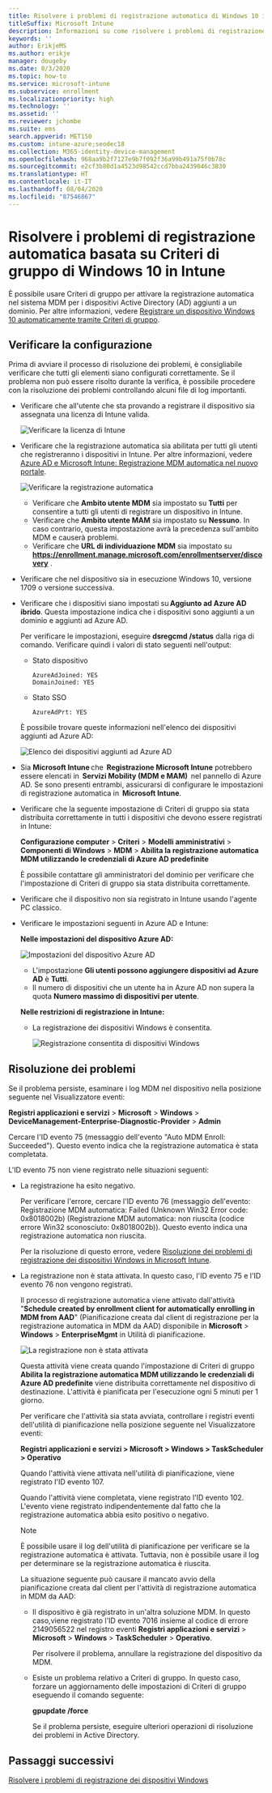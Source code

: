 ```yaml
---
title: Risolvere i problemi di registrazione automatica di Windows 10 in Intune
titleSuffix: Microsoft Intune
description: Informazioni su come risolvere i problemi di registrazione automatica.
keywords: ''
author: ErikjeMS
ms.author: erikje
manager: dougeby
ms.date: 8/3/2020
ms.topic: how-to
ms.service: microsoft-intune
ms.subservice: enrollment
ms.localizationpriority: high
ms.technology: ''
ms.assetid: ''
ms.reviewer: jchombe
ms.suite: ems
search.appverid: MET150
ms.custom: intune-azure;seodec18
ms.collection: M365-identity-device-management
ms.openlocfilehash: 968aa9b2f7127e9b7f092f36a99b491a75f0b78c
ms.sourcegitcommit: e2cf3b80d1a4523d98542ccd7bba2439046c3830
ms.translationtype: HT
ms.contentlocale: it-IT
ms.lasthandoff: 08/04/2020
ms.locfileid: "87546867"
---
```

# <a name="troubleshoot-windows-10-group-policy-based-auto-enrollment-in-intune"></a>Risolvere i problemi di registrazione automatica basata su Criteri di gruppo di Windows 10 in Intune

È possibile usare Criteri di gruppo per attivare la registrazione automatica nel sistema MDM per i dispositivi Active Directory (AD) aggiunti a un dominio. Per altre informazioni, vedere [Registrare un dispositivo Windows 10 automaticamente tramite Criteri di gruppo](https://docs.microsoft.com/windows/client-management/mdm/enroll-a-windows-10-device-automatically-using-group-policy).

## <a name="verify-the-configuration"></a>Verificare la configurazione

Prima di avviare il processo di risoluzione dei problemi, è consigliabile verificare che tutti gli elementi siano configurati correttamente. Se il problema non può essere risolto durante la verifica, è possibile procedere con la risoluzione dei problemi controllando alcuni file di log importanti.

- Verificare che all'utente che sta provando a registrare il dispositivo sia assegnata una licenza di Intune valida.

   ![Verificare la licenza di Intune](./media/troubleshoot-windows-auto-enrollment/intune-license.png)

- Verificare che la registrazione automatica sia abilitata per tutti gli utenti che registreranno i dispositivi in Intune. Per altre informazioni, vedere [Azure AD e Microsoft Intune: Registrazione MDM automatica nel nuovo portale](https://docs.microsoft.com/windows/client-management/mdm/azure-ad-and-microsoft-intune-automatic-mdm-enrollment-in-the-new-portal).

   ![Verificare la registrazione automatica](./media/troubleshoot-windows-auto-enrollment/verify-auto-enrollment.png)

   - Verificare che **Ambito utente MDM** sia impostato su **Tutti** per consentire a tutti gli utenti di registrare un dispositivo in Intune.
   - Verificare che **Ambito utente MAM** sia impostato su **Nessuno**. In caso contrario, questa impostazione avrà la precedenza sull'ambito MDM e causerà problemi.
   - Verificare che **URL di individuazione MDM** sia impostato su **https://enrollment.manage.microsoft.com/enrollmentserver/discovery** .

- Verificare che nel dispositivo sia in esecuzione Windows 10, versione 1709 o versione successiva.

- Verificare che i dispositivi siano impostati su **Aggiunto ad Azure AD ibrido**. Questa impostazione indica che i dispositivi sono aggiunti a un dominio e aggiunti ad Azure AD.

   Per verificare le impostazioni, eseguire **dsregcmd /status** dalla riga di comando. Verificare quindi i valori di stato seguenti nell'output:

   - Stato dispositivo
 
     ```asciidoc
     AzureAdJoined: YES
     DomainJoined: YES
     ```

   - Stato SSO

     ```asciidoc
     AzureAdPrt: YES
     ```

   È possibile trovare queste informazioni nell'elenco dei dispositivi aggiunti ad Azure AD:

   ![Elenco dei dispositivi aggiunti ad Azure AD](./media/troubleshoot-windows-auto-enrollment/ad-joined-devices.png)

- Sia **Microsoft Intune** che  **Registrazione Microsoft Intune** potrebbero essere elencati in  **Servizi Mobility (MDM e MAM)**  nel pannello di Azure AD. Se sono presenti entrambi, assicurarsi di configurare le impostazioni di registrazione automatica in  **Microsoft Intune**.

- Verificare che la seguente impostazione di Criteri di gruppo sia stata distribuita correttamente in tutti i dispositivi che devono essere registrati in Intune:

   **Configurazione computer** > **Criteri** > **Modelli amministrativi** > **Componenti di Windows** > **MDM** > **Abilita la registrazione automatica MDM utilizzando le credenziali di Azure AD predefinite**

   È possibile contattare gli amministratori del dominio per verificare che l'impostazione di Criteri di gruppo sia stata distribuita correttamente.

- Verificare che il dispositivo non sia registrato in Intune usando l'agente PC classico.
- Verificare le impostazioni seguenti in Azure AD e Intune:

   **Nelle impostazioni del dispositivo Azure AD:**

   ![Impostazioni del dispositivo Azure AD](./media/troubleshoot-windows-auto-enrollment/device-setting.png)

   - L'impostazione **Gli utenti possono aggiungere dispositivi ad Azure AD** è **Tutti**.
   - Il numero di dispositivi che un utente ha in Azure AD non supera la quota **Numero massimo di dispositivi per utente**.
   
   **Nelle restrizioni di registrazione in Intune:**

   - La registrazione dei dispositivi Windows è consentita.

     ![Registrazione consentita di dispositivi Windows](./media/troubleshoot-windows-auto-enrollment/restrictions.png)

## <a name="troubleshooting"></a>Risoluzione dei problemi

Se il problema persiste, esaminare i log MDM nel dispositivo nella posizione seguente nel Visualizzatore eventi:

**Registri applicazioni e servizi** > **Microsoft** > **Windows** > **DeviceManagement-Enterprise-Diagnostic-Provider** > **Admin**

Cercare l'ID evento 75 (messaggio dell'evento "Auto MDM Enroll: Succeeded"). Questo evento indica che la registrazione automatica è stata completata.

L'ID evento 75 non viene registrato nelle situazioni seguenti:

- La registrazione ha esito negativo.

  Per verificare l'errore, cercare l'ID evento 76 (messaggio dell'evento: Registrazione MDM automatica: Failed (Unknown Win32 Error code: 0x8018002b) (Registrazione MDM automatica: non riuscita (codice errore Win32 sconosciuto: 0x8018002b)). Questo evento indica una registrazione automatica non riuscita.

  Per la risoluzione di questo errore, vedere [Risoluzione dei problemi di registrazione dei dispositivi Windows in Microsoft Intune](https://docs.microsoft.com/intune/troubleshoot-windows-enrollment-errors).

- La registrazione non è stata attivata. In questo caso, l'ID evento 75 e l'ID evento 76 non vengono registrati.
  
  Il processo di registrazione automatica viene attivato dall'attività "**Schedule created by enrollment client for automatically enrolling in MDM from AAD**" (Pianificazione creata dal client di registrazione per la registrazione automatica in MDM da AAD) disponibile in **Microsoft** > **Windows** > **EnterpriseMgmt** in Utilità di pianificazione.

  ![La registrazione non è stata attivata](./media/troubleshoot-windows-auto-enrollment/trigger.png)

  Questa attività viene creata quando l'impostazione di Criteri di gruppo **Abilita la registrazione automatica MDM utilizzando le credenziali di Azure AD predefinite** viene distribuita correttamente nel dispositivo di destinazione. L'attività è pianificata per l'esecuzione ogni 5 minuti per 1 giorno.

  Per verificare che l'attività sia stata avviata, controllare i registri eventi dell'utilità di pianificazione nella posizione seguente nel Visualizzatore eventi:

  **Registri applicazioni e servizi > Microsoft > Windows > TaskScheduler > Operativo**

  Quando l'attività viene attivata nell'utilità di pianificazione, viene registrato l'ID evento 107.

  Quando l'attività viene completata, viene registrato l'ID evento 102. L'evento viene registrato indipendentemente dal fatto che la registrazione automatica abbia esito positivo o negativo.

  > [!NOTE]
  > È possibile usare il log dell'utilità di pianificazione per verificare se la registrazione automatica è attivata. Tuttavia, non è possibile usare il log per determinare se la registrazione automatica è riuscita.

  La situazione seguente può causare il mancato avvio della pianificazione creata dal client per l'attività di registrazione automatica in MDM da AAD:

  - Il dispositivo è già registrato in un'altra soluzione MDM. In questo caso,viene registrato l'ID evento 7016 insieme al codice di errore 2149056522 nel registro eventi **Registri applicazioni e servizi** > **Microsoft** > **Windows** > **TaskScheduler** > **Operativo**.

    Per risolvere il problema, annullare la registrazione del dispositivo da MDM.

  - Esiste un problema relativo a Criteri di gruppo. In questo caso, forzare un aggiornamento delle impostazioni di Criteri di gruppo eseguendo il comando seguente:

    **gpupdate /force**

    Se il problema persiste, eseguire ulteriori operazioni di risoluzione dei problemi in Active Directory.

## <a name="next-steps"></a>Passaggi successivi
[Risolvere i problemi di registrazione dei dispositivi Windows](troubleshoot-windows-enrollment-errors.md)